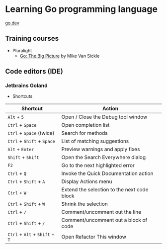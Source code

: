 # Learning Go programming language

[go.dev](https://go.dev/)

## Training courses

* Pluralight
  * [Go: The Big Picture](https://app.pluralsight.com/library/courses/go-big-picture/table-of-contents) by Mike Van Sickle

## Code editors (IDE)

### Jetbrains Goland

* Shortcuts

Shortcut | Action
-------- | ------
`Alt` + `5` | Open / Close the Debug tool window
`Ctrl` + `Space` | Open completion list
`Ctrl` + `Space` (twice) | Search for methods
`Ctrl` + `Shift` + `Space` | List of matching suggestions
`Alt` + `Enter` | Preview warnings and apply fixes
`Shift` + `Shift` | Open the Search Everywhere dialog
`F2` | Go to the next highlighted error
`Ctrl` + `Q` | Invoke the Quick Documentation action
`Ctrl` + `Shift` + `A` | Display Actions menu
`Ctrl` + `W` | Extend the selection to the next code block
`Ctrl` + `Shift` + `W` | Shrink the selection
`Ctrl` + `/` | Comment/uncomment out the line
`Ctrl` + `Shift` + `/` | Comment/uncomment out a block of code
`Ctrl` + `Alt` + `Shift` + `T` | Open Refactor This window
